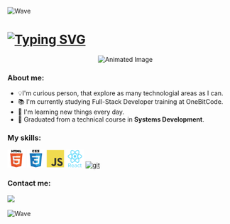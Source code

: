 ![Wave](https://capsule-render.vercel.app/api?type=waving&color=407BFEFF&height=100)

<h1>
  <a href="https://git.io/typing-svg"><img src="https://readme-typing-svg.herokuapp.com?font=Segoe+Ui+bold&weight=900&size=25&pause=1000&color=FEFEFE&background=00065F13&vCenter=true&random=false&width=430&lines=Hi+there!+I'm+Renan+Souza+Silva;Nice+to+meet+you!" alt="Typing SVG" /></a>
</h1>

<a href="#">
  <img align="right" width="300" src="https://github.com/Adam-pw/Adam-pw/blob/main/animation_500_kxa883sd.gif" alt="Animated Image" />
</a>

<br>
<h3 align="left">About me:</h3>
<ul>
  <li>💡I'm curious person, that explore as many technologial areas as I can.</li>
  <li>📚 I'm currently studying Full-Stack Developer training at OneBitCode.</li>
  <li>🌱 I'm learning new things every day.</li>
  <li>🥼 Graduated from a technical course in <strong>Systems Development</strong>.</li>
</ul>

<h3 align="left">My skills:</h3>
<p> 
  <a href="https://www.w3.org/html/" target="_blank" rel="noreferrer"><img src="https://raw.githubusercontent.com/devicons/devicon/master/icons/html5/html5-original-wordmark.svg" alt="html5" width="40" height="40"/></a>
  <a href="https://www.w3schools.com/css/" target="_blank" rel="noreferrer"><img src="https://raw.githubusercontent.com/devicons/devicon/master/icons/css3/css3-original-wordmark.svg" alt="css3" width="40" height="40"/></a>
  <a href="https://developer.mozilla.org/en-US/docs/Web/JavaScript" target="_blank" rel="noreferrer"><img src="https://raw.githubusercontent.com/devicons/devicon/master/icons/javascript/javascript-original.svg" alt="javascript" width="40" height="40"/></a>
  <a href="https://reactjs.org/" target="_blank" rel="noreferrer"><img src="https://raw.githubusercontent.com/devicons/devicon/master/icons/react/react-original-wordmark.svg" alt="react" width="40" height="40"/></a> 
  <a href="https://git-scm.com/" target="_blank" rel="noreferrer"><img src="https://www.vectorlogo.zone/logos/git-scm/git-scm-icon.svg" alt="git" width="40" height="40"/></a>
</p>

<h3 align="left">Contact me:</h3>
<a href="https://www.linkedin.com/in/renansilvadev/" target="_blank"><img src="https://img.shields.io/badge/LinkedIn-F6F6F6?style=for-the-badge&logo=linkedin&logoColor=blue"> </img></a> <br>

![Wave](https://capsule-render.vercel.app/api?type=waving&height=100&section=footer&color=407BFEFF)
